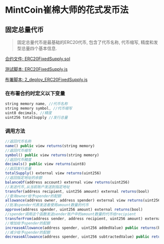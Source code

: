 # MintCoin崔棉大师的花式发币法

## 固定总量代币

> 固定总量代币是最基础的ERC20代币, 包含了代币名称, 代币缩写, 精度和发型总量四个基本信息.

[合约文件: ERC20FixedSupply.sol](https://github.com/biaggii/MintCoin/tree/master/contracts/ERC20/ERC20FixedSupply.sol)

[测试脚本: ERC20FixedSupply.js](https://github.com/biaggii/MintCoin/tree/master/test/ERC20/ERC20FixedSupply.js)

[布署脚本: 2_deploy_ERC20FixedSupply.js](https://github.com/biaggii/MintCoin/tree/master/migrations/2_deploy_ERC20FixedSupply.js)

### 在布署合约时定义以下变量

```javascript
string memory name, //代币名称
string memory symbol, //代币缩写
uint8 decimals, //精度
uint256 totalSupply //发行总量
```

### 调用方法

```javascript
//返回代币名称
name() public view returns(string memory)
//返回代币缩写
symbol() public view returns(string memory)
//返回代币精度
decimals() public view returns(uint8)
//返回发行总量
totalSupply() external view returns(uint256)
//返回指定地址的余额
balanceOf(address account) external view returns(uint256)
//发送代币,从当前账户发送到指定地址
transfer(address recipient, uint256 amount) external returns(bool)
//查询owner给予spender的配额
allowance(address owner, address spender) external view returns(uint256)
//批准spender代表发送者使用amount数量的代币
approve(address spender, uint256 amount) external returns(bool)
//spender调用这个函数发送sender账户中的amount数量的代币给recipient
transferFrom(address sender, address recipient, uint256 amount) external returns(bool)
//增加给予spender的配额
increaseAllowance(address spender, uint256 addedValue) public returns(bool)
//减少给予spender的配额
decreaseAllowance(address spender, uint256 subtractedValue) public returns(bool)
```
